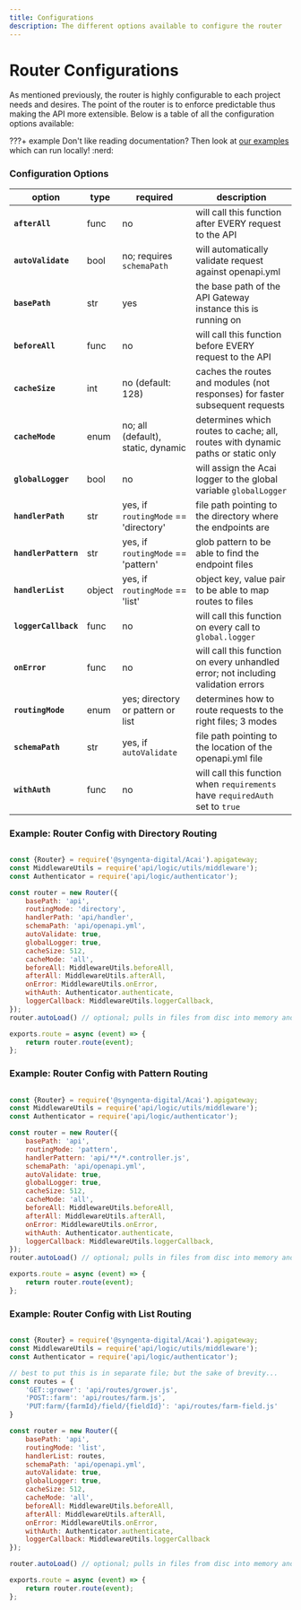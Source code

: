 ```yaml
---
title: Configurations
description: The different options available to configure the router
---
```


# Router Configurations

As mentioned previously, the router is highly configurable to each project needs and desires. The point of the router is to enforce predictable thus making the API more extensible. Below is a table of all the configuration options available:

???+ example
    Don't like reading documentation? Then look at [our examples](https://github.com/syngenta/acai-js-docs/blob/main/examples/apigateway) which can run locally! :nerd:

### Configuration Options

| option               | type   | required                             | description                                                                       |
|----------------------|--------|--------------------------------------|-----------------------------------------------------------------------------------|
| **`afterAll`**       | func   | no                                   | will call this function after EVERY request to the API                            |
| **`autoValidate`**   | bool   | no; requires `schemaPath`            | will automatically validate request against openapi.yml                           |
| **`basePath`**       | str    | yes                                  | the base path of the API Gateway instance this is running on                      |
| **`beforeAll`**      | func   | no                                   | will call this function before EVERY request to the API                           |
| **`cacheSize`**      | int    | no (default: 128)                    | caches the routes and modules (not responses) for faster subsequent requests      |
| **`cacheMode`**      | enum   | no; all (default), static, dynamic   | determines which routes to cache; all, routes with dynamic paths or static only   |
| **`globalLogger`**   | bool   | no                                   | will assign the Acai logger to the global variable `globalLogger`                 |
| **`handlerPath`**    | str    | yes, if `routingMode` == 'directory' | file path pointing to the directory where the endpoints are                       |
| **`handlerPattern`** | str    | yes, if `routingMode` == 'pattern'   | glob pattern to be able to find the endpoint files                                |
| **`handlerList`**    | object | yes, if `routingMode` == 'list'      | object key, value pair to be able to map routes to files                          |
| **`loggerCallback`** | func   | no                                   | will call this function on every call to `global.logger`                          |
| **`onError`**        | func   | no                                   | will call this function on every unhandled error; not including validation errors |
| **`routingMode`**    | enum   | yes; directory or pattern or list    | determines how to route requests to the right files; 3 modes                      |
| **`schemaPath`**     | str    | yes, if `autoValidate`               | file path pointing to the location of the openapi.yml file                        |
| **`withAuth`**       | func   | no                                   | will call this function when `requirements` have `requiredAuth` set to `true`     |

### Example: Router Config with Directory Routing

```js

const {Router} = require('@syngenta-digital/Acai').apigateway;
const MiddlewareUtils = require('api/logic/utils/middleware');
const Authenticator = require('api/logic/authenticator');

const router = new Router({
    basePath: 'api',
    routingMode: 'directory',
    handlerPath: 'api/handler',
    schemaPath: 'api/openapi.yml',
    autoValidate: true,
    globalLogger: true,
    cacheSize: 512,
    cacheMode: 'all',
    beforeAll: MiddlewareUtils.beforeAll,
    afterAll: MiddlewareUtils.afterAll,
    onError: MiddlewareUtils.onError,
    withAuth: Authenticator.authenticate,
    loggerCallback: MiddlewareUtils.loggerCallback,
});
router.autoLoad() // optional; pulls in files from disc into memory and shares on with concurrent lambdas

exports.route = async (event) => {
    return router.route(event);
};
```

### Example: Router Config with Pattern Routing

```js

const {Router} = require('@syngenta-digital/Acai').apigateway;
const MiddlewareUtils = require('api/logic/utils/middleware');
const Authenticator = require('api/logic/authenticator');

const router = new Router({
    basePath: 'api',
    routingMode: 'pattern',
    handlerPattern: 'api/**/*.controller.js',
    schemaPath: 'api/openapi.yml',
    autoValidate: true,
    globalLogger: true,
    cacheSize: 512,
    cacheMode: 'all',
    beforeAll: MiddlewareUtils.beforeAll,
    afterAll: MiddlewareUtils.afterAll,
    onError: MiddlewareUtils.onError,
    withAuth: Authenticator.authenticate,
    loggerCallback: MiddlewareUtils.loggerCallback,
});
router.autoLoad() // optional; pulls in files from disc into memory and shares on with concurrent lambdas

exports.route = async (event) => {
    return router.route(event);
};
```

### Example: Router Config with List Routing

```js

const {Router} = require('@syngenta-digital/Acai').apigateway;
const MiddlewareUtils = require('api/logic/utils/middleware');
const Authenticator = require('api/logic/authenticator');

// best to put this is in separate file; but the sake of brevity...
const routes = {
    'GET::grower': 'api/routes/grower.js',
    'POST::farm': 'api/routes/farm.js',
    'PUT:farm/{farmId}/field/{fieldId}': 'api/routes/farm-field.js'
}

const router = new Router({
    basePath: 'api',
    routingMode: 'list',
    handlerList: routes,
    schemaPath: 'api/openapi.yml',
    autoValidate: true,
    globalLogger: true,
    cacheSize: 512,
    cacheMode: 'all',
    beforeAll: MiddlewareUtils.beforeAll,
    afterAll: MiddlewareUtils.afterAll,
    onError: MiddlewareUtils.onError,
    withAuth: Authenticator.authenticate,
    loggerCallback: MiddlewareUtils.loggerCallback
});

router.autoLoad() // optional; pulls in files from disc into memory and shares on with concurrent lambdas

exports.route = async (event) => {    
    return router.route(event);
};
```
